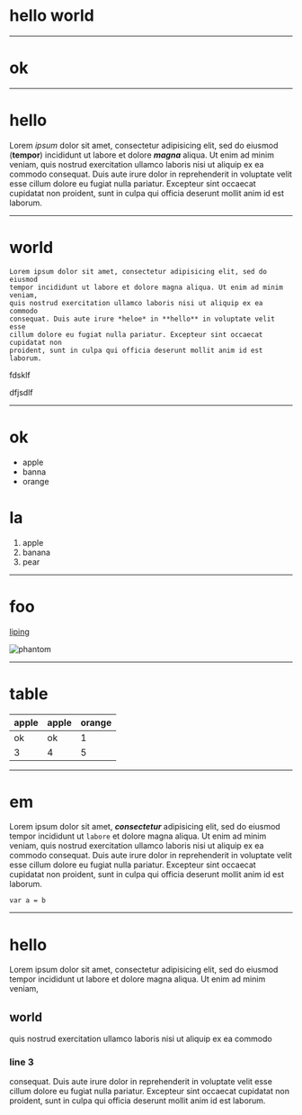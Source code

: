 # hello **world**
***

# ok

***
# hello

Lorem *ipsum* dolor sit amet, consectetur adipisicing elit, sed do eiusmod
 (**tempor**) incididunt ut labore et dolore ***magna*** aliqua. Ut enim ad minim veniam,
 quis nostrud exercitation ullamco laboris nisi ut aliquip ex ea commodo
 consequat. Duis aute irure dolor in reprehenderit in voluptate velit esse
 cillum dolore eu fugiat nulla pariatur. Excepteur sint occaecat cupidatat non
 proident, sunt in culpa qui officia deserunt mollit anim id est laborum.

***

# world

    Lorem ipsum dolor sit amet, consectetur adipisicing elit, sed do eiusmod
    tempor incididunt ut labore et dolore magna aliqua. Ut enim ad minim veniam,
    quis nostrud exercitation ullamco laboris nisi ut aliquip ex ea commodo
    consequat. Duis aute irure *heloe* in **hello** in voluptate velit esse
    cillum dolore eu fugiat nulla pariatur. Excepteur sint occaecat cupidatat non
    proident, sunt in culpa qui officia deserunt mollit anim id est laborum.

fdsklf

dfjsdlf

---

# ok
- apple
- banna
- orange

# la

1. apple
1. banana
1. pear

---

# foo
[liping](http://liping.edu.hk)

![phantom](http://phantomjs.org/img/phantomjs-logo.png)


---
# table

apple|apple|orange
---|---|--
ok|ok|1
3|4|5

---

# em

Lorem ipsum dolor sit amet, ***consectetur*** adipisicing elit, sed do eiusmod
tempor incididunt ut `labore` et dolore magna aliqua. Ut enim ad minim veniam,
quis nostrud exercitation ullamco laboris nisi ut aliquip ex ea commodo
consequat. Duis aute irure dolor in reprehenderit in voluptate velit esse
cillum dolore eu fugiat nulla pariatur. Excepteur sint occaecat cupidatat non
proident, sunt in culpa qui officia deserunt mollit anim id est laborum.

```
var a = b
```
---

# hello
Lorem ipsum dolor sit amet, consectetur adipisicing elit, sed do eiusmod
tempor incididunt ut labore et dolore magna aliqua. Ut enim ad minim veniam,

## world
quis nostrud exercitation ullamco laboris nisi ut aliquip ex ea commodo

### line 3
consequat. Duis aute irure dolor in reprehenderit in voluptate velit esse
cillum dolore eu fugiat nulla pariatur. Excepteur sint occaecat cupidatat non
proident, sunt in culpa qui officia deserunt mollit anim id est laborum.
